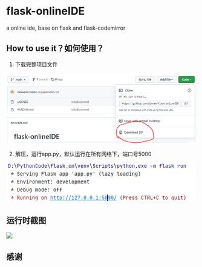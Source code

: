 # flask-onlineIDE
a online ide, base on flask and flask-codemirror

## How to use it？如何使用？
1. 下载完整项目文件

<img src=".\photo\1.PNG" alt="1" style="zoom: 80%;" />

2. 解压，运行app.py，默认运行在所有网络下，端口号5000

![](.\photo\2.PNG)

## 运行时截图

![](D:\github\photo\run.PNG)

## 感谢

[1]: https://github.com/j0ack/flask-codemirror	"flask-codemirror"
[2]: https://flask.palletsprojects.com/	"flask"

